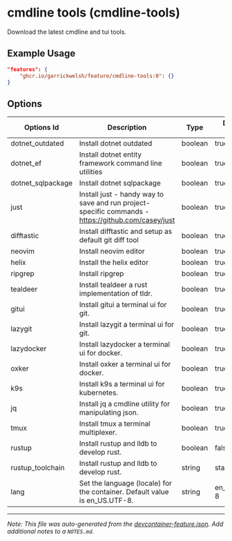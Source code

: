 
# cmdline tools (cmdline-tools)

Download the latest cmdline and tui tools.

## Example Usage

```json
"features": {
    "ghcr.io/garrickwelsh/feature/cmdline-tools:0": {}
}
```

## Options

| Options Id | Description | Type | Default Value |
|-----|-----|-----|-----|
| dotnet_outdated | Install dotnet outdated | boolean | true |
| dotnet_ef | Install dotnet entity framework command line utilities | boolean | true |
| dotnet_sqlpackage | Install dotnet sqlpackage | boolean | true |
| just | Install just - handy way to save and run project-specific commands - https://github.com/casey/just | boolean | true |
| difftastic | Install difftastic and setup as default git diff tool | boolean | true |
| neovim | Install neovim editor | boolean | true |
| helix | Install the helix editor | boolean | true |
| ripgrep | Install ripgrep | boolean | true |
| tealdeer | Install tealdeer a rust implementation of tldr. | boolean | true |
| gitui | Install gitui a terminal ui for git. | boolean | true |
| lazygit | Install lazygit a terminal ui for git. | boolean | true |
| lazydocker | Install lazydocker a terminal ui for docker. | boolean | true |
| oxker | Install oxker a terminal ui for docker. | boolean | true |
| k9s | Install k9s a terminal ui for kubernetes. | boolean | true |
| jq | Install jq a cmdline utility for manipulating json. | boolean | true |
| tmux | Install tmux a terminal multiplexer. | boolean | true |
| rustup | Install rustup and lldb to develop rust. | boolean | false |
| rustup_toolchain | Install rustup and lldb to develop rust. | string | stable |
| lang | Set the language (locale) for the container. Default value is en_US.UTF-8. | string | en_US.UTF-8 |



---

_Note: This file was auto-generated from the [devcontainer-feature.json](devcontainer-feature.json).  Add additional notes to a `NOTES.md`._
